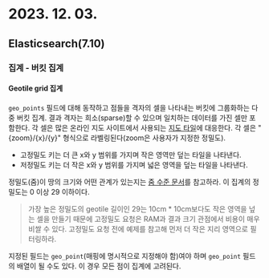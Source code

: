 # 2023. 12. 03.

## Elasticsearch(7.10)

### 집계 - 버킷 집계

#### Geotile grid 집계

`geo_points` 필드에 대해 동작하고 점들을 격자의 셀을 나타내는 버킷에 그룹화하는 다중 버킷 집계. 결과 격자는 희소(sparse)할 수 있으며 일치하는 데이터를 가진 셀만 포함한다. 각 셀은 많은 온라인 지도 사이트에서 사용되는 [지도 타일][map-tile]에 대응한다. 각 셀은 "{zoom}/{x}/{y}" 형식으로 라벨링된다(zoom은 사용자가 지정한 정밀도).

* 고정밀도 키는 더 큰 x와 y 범위를 가지며 작은 영역만 덮는 타일을 나타낸다.
* 저정밀도 키는 더 작은 x와 y 범위를 가지며 넓은 영역을 덮는 타일을 나타낸다.

정밀도(줌)이 땅의 크기와 어떤 관계가 있는지는 [줌 수준 문서][openstreetmap-zoom-level]를 참고하라. 이 집계의 정밀도는 0 이상 29 이하이다.

> 가장 높은 정밀도의 geotile 길이인 29는 10cm * 10cm보다도 작은 영역을 넢는 셀을 만들기 때문에 고정밀도 요청은 RAM과 결과 크기 관점에서 비용이 매우 비쌀 수 있다. 고정밀도 요청 전에 예제를 참고해 먼저 더 작은 지리 영역으로 필터링하라.

지정된 필드는 `geo_point`(매핑에 명시적으로 지정해야 함)여야 하며 `geo_point` 필드의 배열이 될 수도 있다. 이 경우 모든 점이 집계에 고려된다.



[map-tile]: https://en.wikipedia.org/wiki/Tiled_web_map
[openstreetmap-zoom-level]: https://wiki.openstreetmap.org/wiki/Zoom_levels